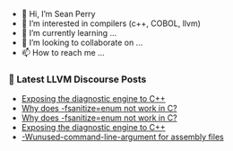 - 👋 Hi, I’m Sean Perry
- 👀 I’m interested in compilers (c++, COBOL, llvm)
- 🌱 I’m currently learning ...
- 💞️ I’m looking to collaborate on ...
- 📫 How to reach me ...

<!---
s66perry/s66perry is a ✨ special ✨ repository because its `README.md` (this file) appears on your GitHub profile.
You can click the Preview link to take a look at your changes.
--->
### 📕 Latest LLVM Discourse Posts

<!-- DISCOURSE-LLVM:START -->
- [Exposing the diagnostic engine to C++](https://discourse.llvm.org/t/exposing-the-diagnostic-engine-to-c/73092#post_9)
- [Why does -fsanitize=enum not work in C?](https://discourse.llvm.org/t/why-does-fsanitize-enum-not-work-in-c/73112#post_2)
- [Why does -fsanitize=enum not work in C?](https://discourse.llvm.org/t/why-does-fsanitize-enum-not-work-in-c/73112#post_1)
- [Exposing the diagnostic engine to C++](https://discourse.llvm.org/t/exposing-the-diagnostic-engine-to-c/73092#post_8)
- [-Wunused-command-line-argument for assembly files](https://discourse.llvm.org/t/wunused-command-line-argument-for-assembly-files/73111#post_1)
<!-- DISCOURSE-LLVM:END -->
